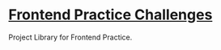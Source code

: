 # [Frontend Practice Challenges](https://www.frontendpractice.com/projects)

Project Library for Frontend Practice.
